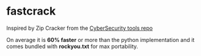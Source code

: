 # fastcrack

Inspired by Zip Cracker from the [CyberSecurity tools repo](https://github.com/king04aman/CyberSecurity-Tools)

On average it is **60% faster** or more than the python implementation and it comes bundled with **rockyou.txt** for max portability.
